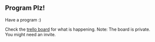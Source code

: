 ## Program Plz!

Have a program :)

Check the [trello board](https://trello.com/b/CiubsUc4/program-plz) for what is happening. Note: The board is private. You might need an invite.